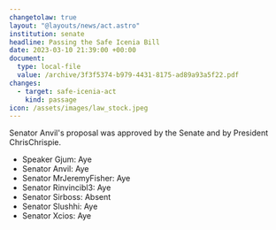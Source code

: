 ```yaml
---
changetolaw: true
layout: "@layouts/news/act.astro"
institution: senate
headline: Passing the Safe Icenia Bill
date: 2023-03-10 21:39:00 +00:00
document:
  type: local-file
  value: /archive/3f3f5374-b979-4431-8175-ad89a93a5f22.pdf
changes:
  - target: safe-icenia-act
    kind: passage
icon: /assets/images/law_stock.jpeg
---
```

Senator Anvil's proposal was approved by the Senate and by President ChrisChrispie.<!--more-->

- Speaker Gjum: Aye
- Senator Anvil: Aye
- Senator MrJeremyFisher: Aye
- Senator Rinvincibl3: Aye
- Senator Sirboss: Absent
- Senator Slushhi: Aye
- Senator Xcios: Aye

